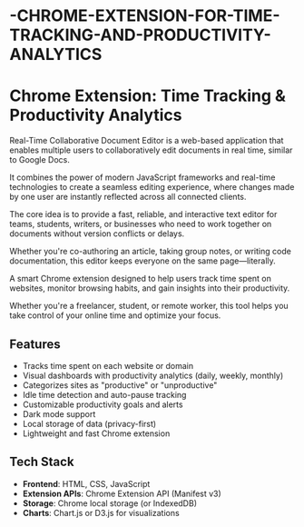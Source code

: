 # -CHROME-EXTENSION-FOR-TIME-TRACKING-AND-PRODUCTIVITY-ANALYTICS

















#  Chrome Extension: Time Tracking & Productivity Analytics

Real-Time Collaborative Document Editor is a web-based application that enables multiple users to collaboratively edit documents in real time, similar to Google Docs.

It combines the power of modern JavaScript frameworks and real-time technologies to create a seamless editing experience, where changes made by one user are instantly reflected across all connected clients.

The core idea is to provide a fast, reliable, and interactive text editor for teams, students, writers, or businesses who need to work together on documents without version conflicts or delays.

Whether you're co-authoring an article, taking group notes, or writing code documentation, this editor keeps everyone on the same page—literally.

A smart Chrome extension designed to help users track time spent on websites, monitor browsing habits, and gain insights into their productivity. 

Whether you're a freelancer, student, or remote worker, this tool helps you take control of your online time and optimize your focus.

##  Features

-  Tracks time spent on each website or domain
-  Visual dashboards with productivity analytics (daily, weekly, monthly)
-  Categorizes sites as "productive" or "unproductive"
-  Idle time detection and auto-pause tracking
-  Customizable productivity goals and alerts
-  Dark mode support
-  Local storage of data (privacy-first)
-  Lightweight and fast Chrome extension

##  Tech Stack

- **Frontend**: HTML, CSS, JavaScript
- **Extension APIs**: Chrome Extension API (Manifest v3)
- **Storage**: Chrome local storage (or IndexedDB)
- **Charts**: Chart.js or D3.js for visualizations
